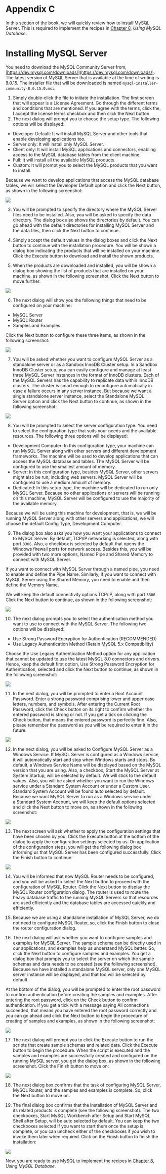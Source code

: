 # Appendix C

In this section of the book, we will quickly review how to install MySQL Server. This is required to implement the recipes in [Chapter 8](afdb55d7-2322-4dce-ad9d-ff737f8c3b4b.xhtml), *Using MySQL Database*.

# Installing MySQL Server

You need to download the MySQL Community Server from, [https://dev.mysql.com/downloads/](https://dev.mysql.com/downloads/). The latest version of MySQL Server that is available at the time of writing is 8.0.15\. The installer file that will be downloaded is named `mysql-installer-community-8.0.15.0.msi`.

1.  Simply double-click the file to initiate the installation. The first screen that will appear is a License Agreement. Go through the different terms and conditions that are mentioned. If you agree with the terms, click the, I accept the license terms checkbox and then click the Next button.
2.  The next dialog will prompt you to choose the setup type. The following options will be displayed:

*   Developer Default: It will install MySQL Server and other tools that enable developing applications too.
*   Server only: It will install only MySQL Server.
*   Client only: It will install MySQL applications and connectors, enabling access to the MySQL database tables from the client machine.
*   Full: It will install all the available MySQL products.
*   Custom: It will prompt you to select the MySQL products that you want to install.

Because we want to develop applications that access the MySQL database tables, we will select the Developer Default option and click the Next button, as shown in the following screenshot:

![](img/814fb325-bc0a-4e10-bc8f-d46e5e0be830.png)

3.  You will be prompted to specify the directory where the MySQL Server files need to be installed. Also, you will be asked to specify the data directory. The dialog box also shows the directories by default. You can go ahead with the default directories for installing MySQL Server and the data files, then click the Next button to continue.

4.  Simply accept the default values in the dialog boxes and click the Next button to continue with the installation procedure. You will be shown a dialog box indicating the products that will be installed on your machine. Click the Execute button to download and install the shown products.
5.  When the products are downloaded and installed, you will be shown a dialog box showing the list of products that are installed on your machine, as shown in the following screenshot. Click the Next button to move further:

![](img/547ab369-61d7-431d-bd48-20bfa43cc267.png)

6.  The next dialog will show you the following things that need to be configured on your machine:

*   MySQL Server
*   MySQL Router
*   Samples and Examples

Click the Next button to configure these three items, as shown in the following screenshot:

![](img/e35230f3-dc77-42db-9984-e60a62a491af.png)

7.  You will be asked whether you want to configure MySQL Server as a standalone server or as a Sandbox InnoDB Cluster setup. In a Sandbox InnoDB Cluster setup, you can easily configure and manage at least three MySQL Server instances in the format of InnoDB clusters. Each of the MySQL Servers has the capability to replicate data within InnoDB clusters. The cluster is smart enough to reconfigure automatically in case a failure occurs in any server instance. But because we want a single standalone server instance, select the Standalone MySQL Server option and click the Next button to continue, as shown in the following screenshot:

![](img/d5f971f8-742e-417c-ba76-db3b092815f3.png)

8.  You will be prompted to select the server configuration type. You need to select the configuration type that suits your needs and the available resources. The following three options will be displayed:

*   Development Computer: In this configuration type, your machine can run MySQL Server along with other servers and different development frameworks. The machine will be used to develop applications that can access the MySQL database and tables. The MySQL Server will be configured to use the smallest amount of memory.
*   Server: In this configuration type, besides MySQL Server, other servers might also be run, including web servers. MySQL Server will be configured to use a medium amount of memory.
*   Dedicated: In this setup type, the machine will be dedicated to run only MySQL Server. Because no other applications or servers will be running on this machine, MySQL Server will be configured to use the majority of the available memory.

Because we will be using this machine for development, that is, we will be running MySQL Server along with other servers and applications, we will choose the default Config Type, Development Computer. 

9.  The dialog box also asks you how you want your applications to connect to MySQL Server. By default, TCP/IP networking is selected, along with port `3306`. Also, a checkbox is selected by default that opens the Windows firewall ports for network access. Besides this, you will be provided with two more options, Named Pipe and Shared Memory to connect with MySQL Server.

If you want to connect with MySQL Server through a named pipe, you need to enable and define the Pipe Name. Similarly, if you want to connect with MySQL Server using the Shared Memory, you need to enable and then define the Memory Name.

We will keep the default connectivity options TCP/IP, along with port `3306`. Click the Next button to continue, as shown in the following screenshot:

![](img/b6c41347-67a6-4d1d-9c7f-ee9816faa9de.png)

10.  The next dialog prompts you to select the authentication method you want to use to connect with the MySQL Server. The following two options will be displayed:

*   Use Strong Password Encryption for Authentication (RECOMMENDED)
*   Use Legacy Authentication Method (Retain MySQL 5.x Compatibility)

Choose the Use Legacy Authentication Method option for any application that cannot be updated to use the latest MySQL 8.0 connectors and drivers. Hence, keep the default first option, Use Strong Password Encryption for Authentication, selected and click the Next button to continue, as shown in the following screenshot:

![](img/34651c04-cd14-4388-9d3a-7b59549eada0.png)

11.  In the next dialog, you will be prompted to enter a Root Account Password. Enter a strong password comprising lower and upper case letters, numbers, and symbols. After entering the Current Root Password, click the Check button on its right to confirm whether the entered password is strong or not. If you get a tick on clicking the Check button, that means the entered password is perfectly fine. Also, please remember the password as you will be required to enter it in the future:

![](img/ef3d7d91-1bcc-4fbc-ad28-9a616bed4fbd.png)

12.  In the next dialog, you will be asked to Configure MySQL Server as a Windows Service. If MySQL Server is configured as a Windows service, it will automatically start and stop when Windows starts and stops. By default, a Windows Service Name will be displayed based on the MySQL version that you are using. Also, a checkbox, Start the MySQL Server at System Startup, will be selected by default. We will stick to the default values. Also, you will be asked whether you want to run the Windows service under a Standard System Account or under a Custom User. Standard System Account will be found auto selected by default. Because we want MySQL Server to run as a Windows service under a Standard System Account, we will keep the default options selected and click the Next button to move on, as shown in the following screenshot:

![](img/5dfa07e2-1ac9-4db0-b6e5-b085756fb69d.png)

13.  The next screen will ask whether to apply the configuration settings that have been chosen by you. Click the Execute button at the bottom of the dialog to apply the configuration settings selected by us. On application of the configuration steps, you will get the following dialog box informing us that MySQL Server has been configured successfully. Click the Finish button to continue:

![](img/d84cc77e-90e7-4581-b0c0-c3f338d3735a.png)

14.  You will be informed that now MySQL Router needs to be configured, and you will be asked to select the Next button to proceed with the configuration of MySQL Router. Click the Next button to display the MySQL Router configuration dialog. The router is used to route the heavy database traffic to the running MySQL Servers so that resources are used efficiently and the database tables are accessed quickly and efficiently.
15.  Because we are using a standalone installation of MySQL Server, we do not need to configure MySQL Router, so, click the Finish button to close the router configuration dialog.

16.  The next dialog will ask whether you want to configure samples and examples for MySQL Server. The sample schema can be directly used in our applications, and examples help us understand MySQL better. So, click the Next button to configure samples and examples. You get a dialog box that prompts you to select the server on which the sample schemas and data needs to be created (see the following screenshot). Because we have installed a standalone MySQL server, only one MySQL server instance will be displayed, and that too will be selected by default.

At the bottom of the dialog, you will be prompted to enter the root password to confirm authentication before creating the samples and examples. After entering the root password, click on the Check button to confirm authentication. If you get a tick with a message saying All connections succeeded, that means you have entered the root password correctly and you can go ahead and click the Next button to begin the procedure of creating of samples and examples, as shown in the following screenshot:

![](img/455f5843-4bc7-46ea-82fb-493b2946359e.png)

17.  The next dialog will prompt you to click the Execute button to run the scripts that create sample schemas and related data. Click the Execute button to begin the procedure. When the script is executed and the samples and examples are successfully created and configured on the running MySQL server, you get the dialog box, as shown in the following screenshot. Click the Finish button to move on:

![](img/64cdd248-8044-464b-aaa6-7ed771f93855.png)

18.  The next dialog box confirms that the task of configuring MySQL Server, MySQL Router, and the samples and examples is complete. So, click the Next button to move on.

19.  The final dialog box confirms that the installation of MySQL Server and its related products is complete (see the following screenshot). The two checkboxes, Start MySQL Workbench after Setup and Start MySQL Shell after Setup, will be auto selected by default. You can keep the two checkboxes selected if you want to start them once the setup is complete, or you can uncheck either of the checkboxes if you wish to invoke them later when required. Click on the Finish button to finish the installation:

![](img/bfb7f41a-302e-4669-80a7-cefc95706130.png)

Now, you are ready to use MySQL to implement the recipes in [Chapter 8](afdb55d7-2322-4dce-ad9d-ff737f8c3b4b.xhtml), *Using MySQL Database*.